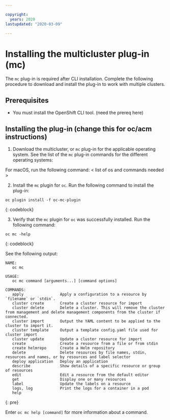 ```yaml
---

copyright:
  years: 2020
lastupdated: "2020-03-09"

---
```


# Installing the multicluster plug-in (mc)

The `mc` plug-in is required after CLI installation. Complete the following procedure to download and install the plug-in to work with multiple clusters.

## Prerequisites

* You must install the OpenShift CLI tool. (need the prereq here)

## Installing the plug-in (change this for oc/acm instructions)

1. Download the multicluster, or `mc` plug-in for the applicable operating system. See the list of the `mc` plug-in commands for the different operating systems:

  For macOS, run the following command: < list of os and commands needed >
   
2. Install the `mc` plugin for `oc`. Run the following command to install the plug-in:

  ```
  oc plugin install -f oc-mc-plugin
  ```
  {: codeblock}

3. Verify that the `mc` plugin for `oc` was successfully installed. Run the following command:

  ```
  oc mc -help
  ```
  {: codeblock}

  See the following output:

  ```
  NAME:
     oc mc

  USAGE:
     oc mc command [arguments...] [command options]

  COMMANDS:
     apply                Apply a configuration to a resource by `filename` or `stdin`.
     cluster create       Create a cluster resource for import
     cluster delete       Delete a cluster. This will remove the cluster from management and delete management components from the cluster if connected.
     cluster import       Output the YAML content to be applied to the cluster to import it.
     cluster template     Output a template config.yaml file used for cluster import
     cluster update       Update a cluster resource for import
     create               Create a resource from a file or from stdin
     create helmrepo      Create a Helm repository
     delete               Delete resources by file names, stdin, resources and names, or by resources and label selector
     deploy application   Deploy an application
     describe             Show details of a specific resource or group of resources
     edit                 Edit a resource from the default editor
     get                  Display one or many resources
     label                Update the labels on a resource
     logs, log            Print the logs for a container in a pod
     help
  ```
  {: pre}

  Enter `oc mc help [command]` for more information about a command.

